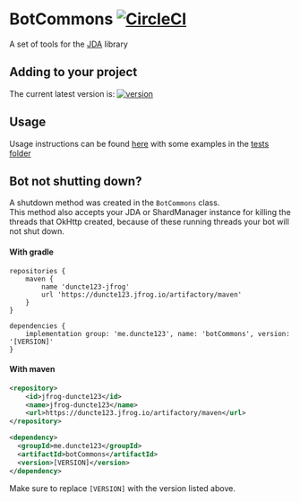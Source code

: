 # BotCommons [![CircleCI][circleImage]][circleLink]
A set of tools for the [JDA] library


## Adding to your project
The current latest version is: [ ![version][] ][download]

## Usage

Usage instructions can be found [here][usage] with some examples in the [tests folder](src/test/java/me/duncte123/botcommons)

## Bot not shutting down?
A shutdown method was created in the `BotCommons` class. <br>
This method also accepts your JDA or ShardManager instance for killing the threads that OkHttp created, because of these running threads your bot will not shut down.


#### With gradle

```GRADLE
repositories {
    maven {
        name 'duncte123-jfrog'
        url 'https://duncte123.jfrog.io/artifactory/maven'
    }
}

dependencies {
    implementation group: 'me.duncte123', name: 'botCommons', version: '[VERSION]'
}
```

#### With maven

```XML
<repository>
    <id>jfrog-duncte123</id>
    <name>jfrog-duncte123</name>
    <url>https://duncte123.jfrog.io/artifactory/maven</url>
</repository>

<dependency>
  <groupId>me.duncte123</groupId>
  <artifactId>botCommons</artifactId>
  <version>[VERSION]</version>
</dependency>
```

Make sure to replace `[VERSION]` with the version listed above.

[JDA]: https://github.com/DV8FromTheWorld/JDA
[version]: https://api.bintray.com/packages/duncte123/maven/botcommons/images/download.svg
[download]: https://bintray.com/duncte123/maven/botcommons/_latestVersion
[usage]: USAGE.md
[circleLink]: https://circleci.com/gh/duncte123/botCommons/tree/master
[circleImage]: https://circleci.com/gh/duncte123/botCommons/tree/master.svg?style=shield
